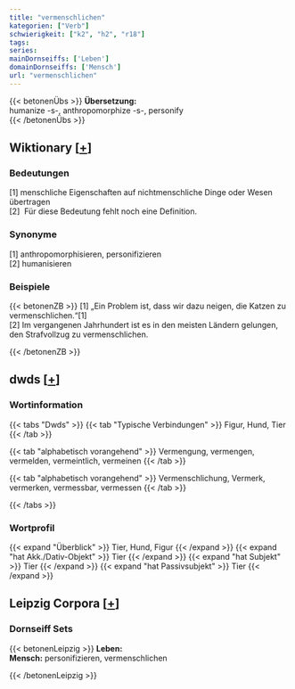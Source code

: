 ```yaml
---
title: "vermenschlichen"
kategorien: ["Verb"]
schwierigkeit: ["k2", "h2", "r18"]
tags:
series:
mainDornseiffs: ['Leben']
domainDornseiffs: ['Mensch']
url: "vermenschlichen"
---
```


{{< betonenÜbs >}}
**Übersetzung:**  
humanize -s-, anthropomorphize -s-, personify  
{{< /betonenÜbs >}}

## Wiktionary [[+](https://de.wiktionary.org/wiki/vermenschlichen)]

### Bedeutungen
[1] menschliche Eigenschaften auf nichtmenschliche Dinge oder Wesen übertragen  
[2]  Für diese Bedeutung fehlt noch eine Definition.  

### Synonyme
[1] anthropomorphisieren, personifizieren  
[2] humanisieren  

### Beispiele
{{< betonenZB >}}
[1] „Ein Problem ist, dass wir dazu neigen, die Katzen zu vermenschlichen.“[1]  
[2] Im vergangenen Jahrhundert ist es in den meisten Ländern gelungen, den Strafvollzug zu vermenschlichen.  

{{< /betonenZB >}}


## dwds [[+](https://www.dwds.de/wb/vermenschlichen)]

### Wortinformation
{{< tabs "Dwds" >}}
{{< tab "Typische Verbindungen" >}}
Figur, Hund, Tier
{{< /tab >}}

{{< tab "alphabetisch vorangehend" >}}
Vermengung, vermengen, vermelden, vermeintlich, vermeinen
{{< /tab >}}

{{< tab "alphabetisch vorangehend" >}}
Vermenschlichung, Vermerk, vermerken, vermessbar, vermessen
{{< /tab >}}

{{< /tabs >}}

### Wortprofil
{{< expand "Überblick" >}} Tier, Hund, Figur {{< /expand >}}
{{< expand "hat Akk./Dativ-Objekt" >}} Tier {{< /expand >}}
{{< expand "hat Subjekt" >}} Tier {{< /expand >}}
{{< expand "hat Passivsubjekt" >}} Tier {{< /expand >}}

## Leipzig Corpora [[+](https://corpora.uni-leipzig.de/en/res?word=vermenschlichen&corpusId=deu_newscrawl-public_2018)]

### Dornseiff Sets
{{< betonenLeipzig >}}
**Leben:**  
**Mensch:** personifizieren, vermenschlichen  

{{< /betonenLeipzig >}}
